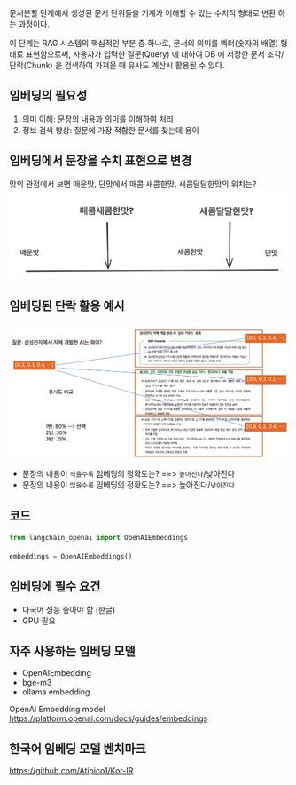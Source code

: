 문서분할 단계에서 생성된 문서 단위들을 기계가 이해할 수 있는 수치적 형태로 변환 하는 과정이다.

이 단계는 RAG 시스템의 핵심적인 부분 중 하나로, 문서의 의미를 벡터(숫자의 배열) 형태로 표현함으로써, 사용자가 입력한 질문(Query) 에 대하여 DB 에 저장한 문서 조각/단락(Chunk) 을 검색하여 가져올 때 유사도 계산시 활용될 수 있다.

## 임베딩의 필요성
1. 의미 이해: 문장의 내용과 의미를 이해하여 처리
2. 정보 검색 향상: 질문에 가장 적합한 문서를 찾는데 용이

## 임베딩에서 문장을 수치 표현으로 변경

맛의 관점에서 보면 매운맛, 단맛에서 매콤 새콤한맛, 새콤달달한맛의 위치는?
![](attachments/Pasted%20image%2020250317082801.png)



## 임베딩된 단락 활용 예시
![](attachments/Pasted%20image%2020250218201806.png)

- 문장의 내용이 `적을수록` 임베딩의 정확도는? ==> `높아진다`/낮아진다
- 문장의 내용이 `많을수록` 임베딩의 정확도는? ==> 높아진다/`낮아진다`


## 코드
```python
from langchain_openai import OpenAIEmbeddings

embeddings = OpenAIEmbeddings()
```


## 임베딩에 필수 요건
- 다국어 성능 좋아야 함 (한글)
- GPU 필요

## 자주 사용하는 임베딩 모델
- OpenAIEmbedding
- bge-m3
- ollama embedding

OpenAI Embedding model
https://platform.openai.com/docs/guides/embeddings


## 한국어 임베딩 모델 벤치마크
https://github.com/Atipico1/Kor-IR

